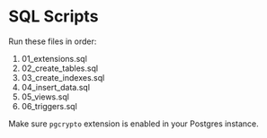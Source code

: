 # SQL Scripts

Run these files in order:

1. 01_extensions.sql
2. 02_create_tables.sql
3. 03_create_indexes.sql
4. 04_insert_data.sql
5. 05_views.sql
6. 06_triggers.sql

Make sure `pgcrypto` extension is enabled in your Postgres instance.
